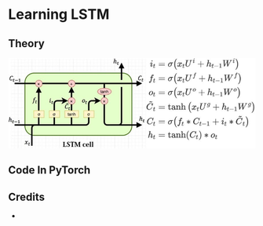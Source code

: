 # Learning LSTM

## Theory

<p align="center">
  <img src="static/g1.png" />
</p>

## Code In PyTorch

## Credits

- []()